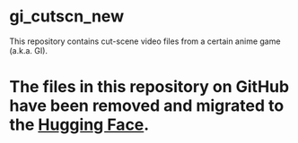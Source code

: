 # gi_cutscn_new

This repository contains cut-scene video files from a certain anime game (a.k.a. GI).

<h1><strong>The files in this repository on GitHub have been removed and migrated to the <a href="https://huggingface.co/datasets/DeliberatorArchiver/gi_cutscn_new">Hugging Face</a>.</strong></h1>
